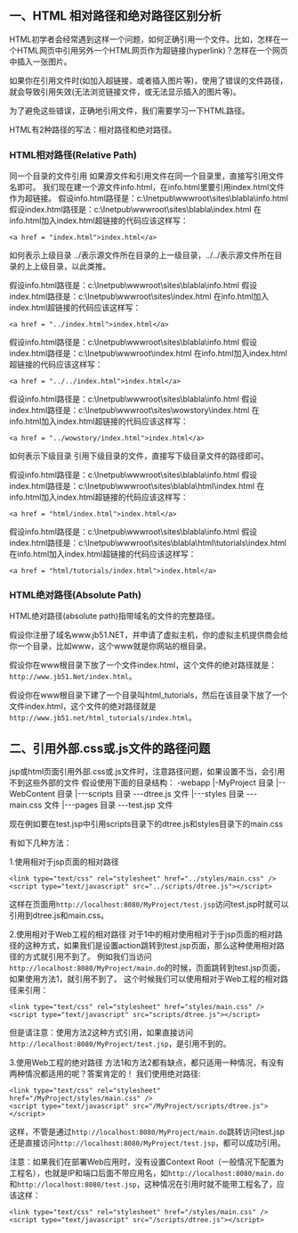 ## 一、HTML 相对路径和绝对路径区别分析

HTML初学者会经常遇到这样一个问题，如何正确引用一个文件。比如，怎样在一个HTML网页中引用另外一个HTML网页作为超链接(hyperlink)？怎样在一个网页中插入一张图片。

如果你在引用文件时(如加入超链接，或者插入图片等)，使用了错误的文件路径，就会导致引用失效(无法浏览链接文件，或无法显示插入的图片等)。

为了避免这些错误，正确地引用文件，我们需要学习一下HTML路径。

HTML有2种路径的写法：相对路径和绝对路径。

### HTML相对路径(Relative Path)
同一个目录的文件引用
如果源文件和引用文件在同一个目录里，直接写引用文件名即可。
我们现在建一个源文件info.html，在info.html里要引用index.html文件作为超链接。
假设info.html路径是：c:\Inetpub\wwwroot\sites\blabla\info.html
假设index.html路径是：c:\Inetpub\wwwroot\sites\blabla\index.html
在info.html加入index.html超链接的代码应该这样写：

    <a href = "index.html">index.html</a>

如何表示上级目录
../表示源文件所在目录的上一级目录，../../表示源文件所在目录的上上级目录，以此类推。

假设info.html路径是：c:\Inetpub\wwwroot\sites\blabla\info.html
假设index.html路径是：c:\Inetpub\wwwroot\sites\index.html
在info.html加入index.html超链接的代码应该这样写：

    <a href = "../index.html">index.html</a>

假设info.html路径是：c:\Inetpub\wwwroot\sites\blabla\info.html
假设index.html路径是：c:\Inetpub\wwwroot\index.html
在info.html加入index.html超链接的代码应该这样写：

    <a href = "../../index.html">index.html</a>

假设info.html路径是：c:\Inetpub\wwwroot\sites\blabla\info.html
假设index.html路径是：c:\Inetpub\wwwroot\sites\wowstory\index.html
在info.html加入index.html超链接的代码应该这样写：

    <a href = "../wowstory/index.html">index.html</a>

如何表示下级目录
引用下级目录的文件，直接写下级目录文件的路径即可。

假设info.html路径是：c:\Inetpub\wwwroot\sites\blabla\info.html
假设index.html路径是：c:\Inetpub\wwwroot\sites\blabla\html\index.html
在info.html加入index.html超链接的代码应该这样写：

    <a href = "html/index.html">index.html</a>

假设info.html路径是：c:\Inetpub\wwwroot\sites\blabla\info.html
假设index.html路径是：c:\Inetpub\wwwroot\sites\blabla\html\tutorials\index.html
在info.html加入index.html超链接的代码应该这样写：

    <a href = "html/tutorials/index.html">index.html</a>

### HTML绝对路径(Absolute Path)
HTML绝对路径(absolute path)指带域名的文件的完整路径。

假设你注册了域名www.jb51.NET，并申请了虚拟主机，你的虚拟主机提供商会给你一个目录，比如www，这个www就是你网站的根目录。

假设你在www根目录下放了一个文件index.html，这个文件的绝对路径就是： `http://www.jb51.Net/index.html`。

假设你在www根目录下建了一个目录叫html_tutorials，然后在该目录下放了一个文件index.html，这个文件的绝对路径就是`http://www.jb51.net/html_tutorials/index.html`。

## 二、引用外部.css或.js文件的路径问题

jsp或html页面引用外部.css或.js文件时，注意路径问题，如果设置不当，会引用不到这些外部的文件
假设使用下面的目录结构：
-webapp
|-MyProject  目录
 |--WebContent 目录
  |---scripts 目录
   ---dtree.js 文件
  |---styles 目录
   ---main.css 文件
  |---pages 目录
   ---test.jsp 文件

现在例如要在test.jsp中引用scripts目录下的dtree.js和styles目录下的main.css

有如下几种方法：

1.使用相对于jsp页面的相对路径

    <link type="text/css" rel="stylesheet" href="../styles/main.css" />
    <script type="text/javascript" src="../scripts/dtree.js"></script>

这样在页面用`http://localhost:8080/MyProject/test.jsp`访问test.jsp时就可以引用到dtree.js和main.css。

2.使用相对于Web工程的相对路径
对于1中的相对使用相对于于jsp页面的相对路径的这种方式，如果我们是设置action跳转到test.jsp页面，那么这种使用相对路径的方式就引用不到了。
例如我们当访问`http://localhost:8080/MyProject/main.do`的时候，页面跳转到test.jsp页面，如果使用方法1，就引用不到了。
这个时候我们可以使用相对于Web工程的相对路径来引用：

    <link type="text/css" rel="stylesheet" href="styles/main.css" />
    <script type="text/javascript" src="scripts/dtree.js"></script>

但是请注意：使用方法2这种方式引用，如果直接访问`http://localhost:8080/MyProject/test.jsp`，是引用不到的。

3.使用Web工程的绝对路径
方法1和方法2都有缺点，都只适用一种情况，有没有两种情况都适用的呢？答案肯定的！
我们使用绝对路径:

    <link type="text/css" rel="stylesheet" href="/MyProject/styles/main.css" />
    <script type="text/javascript" src="/MyProject/scripts/dtree.js"></script>

这样，不管是通过`http://localhost:8080/MyProject/main.do`跳转访问test.jsp还是直接访问`http://localhost:8080/MyProject/test.jsp`，都可以成功引用。

注意：如果我们在部署Web应用时，没有设置Context Root（一般情况下配置为工程名），也就是IP和端口后面不带应用名，如`http://localhost:8080/main.do`和`http://localhost:8080/test.jsp`，这种情况在引用时就不能带工程名了，应该这样：

    <link type="text/css" rel="stylesheet" href="/styles/main.css" />
    <script type="text/javascript" src="/scripts/dtree.js"></script>

